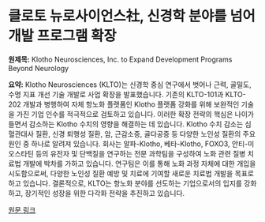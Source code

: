 # 클로토 뉴로사이언스社, 신경학 분야를 넘어 개발 프로그램 확장

**원제목:** Klotho Neurosciences, Inc. to Expand Development Programs Beyond Neurology

**요약:** Klotho Neurosciences (KLTO)는 신경학 중심 연구에서 벗어나 근력, 골밀도, 수명 지표 개선 기술 개발로 사업 확장을 발표했습니다.  기존의 KLTO-101과 KLTO-202 개발과 병행하여 자체 항노화 플랫폼인 Klotho 플랫폼 강화를 위해  보완적인 기술을 가진 기업 인수를 적극적으로 검토하고 있습니다.  이러한 확장 전략의 핵심은 나이가 들면서 감소하는 Klotho 수치의 영향을 해결하는 데 있습니다.  Klotho 수치 감소는 심혈관대사 질환, 신경 퇴행성 질환, 암, 근감소증, 골다공증 등 다양한 노인성 질환의 주요 원인 중 하나로 알려져 있습니다. 회사는 알파-Klotho, 베타-Klotho, FOXO3, 안티-미오스타틴 등의 유전자 및 단백질을 연구하는 전문 과학팀을 구성하여 노화 관련 질병 치료법 개발에 박차를 가하고 있습니다.  연구팀은 이를 통해 노화 과정 자체에 대한 개입을 시도함으로써,  다양한 노인성 질환 예방 및 치료에 기여할 새로운 치료법 개발을 목표로 하고 있습니다.  결론적으로, KLTO는  항노화 분야를 선도하는 기업으로서의 입지를 강화하고,  장기적인 성장을 위한 다각화 전략을 추진하고 있습니다.

[원문 링크](https://www.stocktitan.net/news/KLTO/klotho-neurosciences-inc-to-expand-development-programs-beyond-x3tv6edk0z2n.html)

